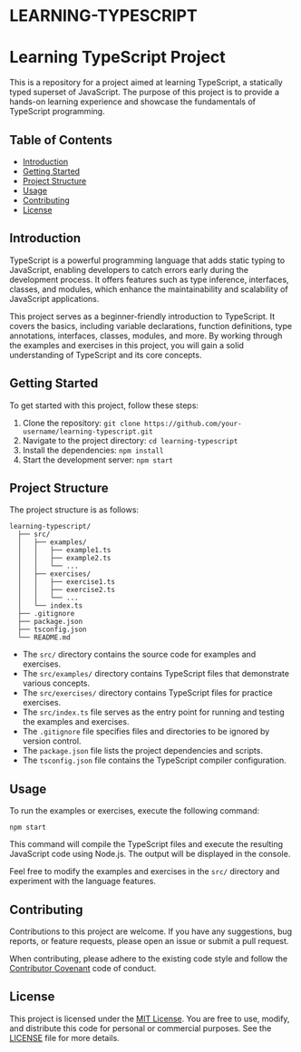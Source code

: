 # LEARNING-TYPESCRIPT
# Learning TypeScript Project

This is a repository for a project aimed at learning TypeScript, a statically typed superset of JavaScript. The purpose of this project is to provide a hands-on learning experience and showcase the fundamentals of TypeScript programming.

## Table of Contents

- [Introduction](#introduction)
- [Getting Started](#getting-started)
- [Project Structure](#project-structure)
- [Usage](#usage)
- [Contributing](#contributing)
- [License](#license)

## Introduction

TypeScript is a powerful programming language that adds static typing to JavaScript, enabling developers to catch errors early during the development process. It offers features such as type inference, interfaces, classes, and modules, which enhance the maintainability and scalability of JavaScript applications.

This project serves as a beginner-friendly introduction to TypeScript. It covers the basics, including variable declarations, function definitions, type annotations, interfaces, classes, modules, and more. By working through the examples and exercises in this project, you will gain a solid understanding of TypeScript and its core concepts.

## Getting Started

To get started with this project, follow these steps:

1. Clone the repository: `git clone https://github.com/your-username/learning-typescript.git`
2. Navigate to the project directory: `cd learning-typescript`
3. Install the dependencies: `npm install`
4. Start the development server: `npm start`

## Project Structure

The project structure is as follows:

```
learning-typescript/
  ├── src/
  │   ├── examples/
  │   │   ├── example1.ts
  │   │   ├── example2.ts
  │   │   └── ...
  │   ├── exercises/
  │   │   ├── exercise1.ts
  │   │   ├── exercise2.ts
  │   │   └── ...
  │   └── index.ts
  ├── .gitignore
  ├── package.json
  ├── tsconfig.json
  └── README.md
```

- The `src/` directory contains the source code for examples and exercises.
- The `src/examples/` directory contains TypeScript files that demonstrate various concepts.
- The `src/exercises/` directory contains TypeScript files for practice exercises.
- The `src/index.ts` file serves as the entry point for running and testing the examples and exercises.
- The `.gitignore` file specifies files and directories to be ignored by version control.
- The `package.json` file lists the project dependencies and scripts.
- The `tsconfig.json` file contains the TypeScript compiler configuration.

## Usage

To run the examples or exercises, execute the following command:

```
npm start
```

This command will compile the TypeScript files and execute the resulting JavaScript code using Node.js. The output will be displayed in the console.

Feel free to modify the examples and exercises in the `src/` directory and experiment with the language features.

## Contributing

Contributions to this project are welcome. If you have any suggestions, bug reports, or feature requests, please open an issue or submit a pull request.

When contributing, please adhere to the existing code style and follow the [Contributor Covenant](https://www.contributor-covenant.org/) code of conduct.

## License

This project is licensed under the [MIT License](LICENSE). You are free to use, modify, and distribute this code for personal or commercial purposes. See the [LICENSE](LICENSE) file for more details.
